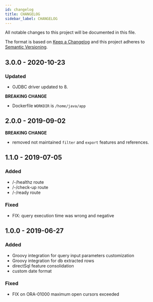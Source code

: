 ```yaml
---
id: changelog
title: CHANGELOG
sidebar_label: CHANGELOG
---
```




All notable changes to this project will be documented in this file.

The format is based on [Keep a Changelog](http://keepachangelog.com/en/1.0.0/)
and this project adheres to [Semantic Versioning](http://semver.org/spec/v2.0.0.html).

## 3.0.0 - 2020-10-23

### Updated

- OJDBC driver updated to 8.

**BREAKING CHANGE**

- Dockerfile `WORKDIR` is `/home/java/app`

## 2.0.0 - 2019-09-02

**BREAKING CHANGE**

- removed not maintained `filter` and `export` features and references.

## 1.1.0 - 2019-07-05
### Added
- /-/healthz route
- /-/check-up route
- /-/ready route
### Fixed
- FIX: query execution time was wrong and negative
## 1.0.0 - 2019-06-27
### Added
- Groovy integration for query input parameters customization
- Groovy integration for db extracted rows
- directSql feature consolidation
- custom date format
### Fixed
- FIX on ORA-01000 maximum open cursors exceeded
